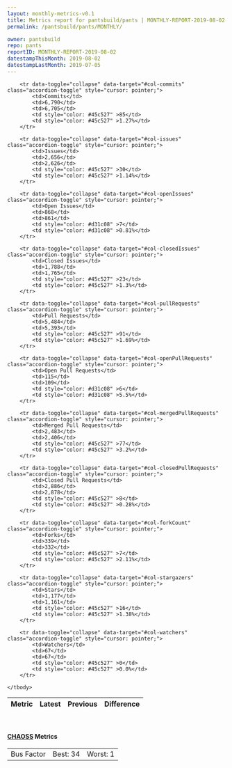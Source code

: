 ```yaml
---
layout: monthly-metrics-v0.1
title: Metrics report for pantsbuild/pants | MONTHLY-REPORT-2019-08-02 | 2019-08-02
permalink: /pantsbuild/pants/MONTHLY/

owner: pantsbuild
repo: pants
reportID: MONTHLY-REPORT-2019-08-02
datestampThisMonth: 2019-08-02
datestampLastMonth: 2019-07-05
---
```



<table class="table table-condensed" style="border-collapse:collapse;">
    <thead>
    <tr>
        <th>Metric</th>
        <th>Latest</th>
        <th>Previous</th>
        <th colspan="2" style="text-align: center;">Difference</th>
    </tr>
    </thead>
    <tbody>

        <tr data-toggle="collapse" data-target="#col-commits" class="accordion-toggle" style="cursor: pointer;">
            <td>Commits</td>
            <td>6,790</td>
            <td>6,705</td>
            <td style="color: #45c527" >85</td>
            <td style="color: #45c527" >1.27%</td>
        </tr>
        
        <tr data-toggle="collapse" data-target="#col-issues" class="accordion-toggle" style="cursor: pointer;">
            <td>Issues</td>
            <td>2,656</td>
            <td>2,626</td>
            <td style="color: #45c527" >30</td>
            <td style="color: #45c527" >1.14%</td>
        </tr>
        
        <tr data-toggle="collapse" data-target="#col-openIssues" class="accordion-toggle" style="cursor: pointer;">
            <td>Open Issues</td>
            <td>868</td>
            <td>861</td>
            <td style="color: #d31c08" >7</td>
            <td style="color: #d31c08" >0.81%</td>
        </tr>
        
        <tr data-toggle="collapse" data-target="#col-closedIssues" class="accordion-toggle" style="cursor: pointer;">
            <td>Closed Issues</td>
            <td>1,788</td>
            <td>1,765</td>
            <td style="color: #45c527" >23</td>
            <td style="color: #45c527" >1.3%</td>
        </tr>
        
        <tr data-toggle="collapse" data-target="#col-pullRequests" class="accordion-toggle" style="cursor: pointer;">
            <td>Pull Requests</td>
            <td>5,484</td>
            <td>5,393</td>
            <td style="color: #45c527" >91</td>
            <td style="color: #45c527" >1.69%</td>
        </tr>
        
        <tr data-toggle="collapse" data-target="#col-openPullRequests" class="accordion-toggle" style="cursor: pointer;">
            <td>Open Pull Requests</td>
            <td>115</td>
            <td>109</td>
            <td style="color: #d31c08" >6</td>
            <td style="color: #d31c08" >5.5%</td>
        </tr>
        
        <tr data-toggle="collapse" data-target="#col-mergedPullRequests" class="accordion-toggle" style="cursor: pointer;">
            <td>Merged Pull Requests</td>
            <td>2,483</td>
            <td>2,406</td>
            <td style="color: #45c527" >77</td>
            <td style="color: #45c527" >3.2%</td>
        </tr>
        
        <tr data-toggle="collapse" data-target="#col-closedPullRequests" class="accordion-toggle" style="cursor: pointer;">
            <td>Closed Pull Requests</td>
            <td>2,886</td>
            <td>2,878</td>
            <td style="color: #45c527" >8</td>
            <td style="color: #45c527" >0.28%</td>
        </tr>
        
        <tr data-toggle="collapse" data-target="#col-forkCount" class="accordion-toggle" style="cursor: pointer;">
            <td>Forks</td>
            <td>339</td>
            <td>332</td>
            <td style="color: #45c527" >7</td>
            <td style="color: #45c527" >2.11%</td>
        </tr>
        
        <tr data-toggle="collapse" data-target="#col-stargazers" class="accordion-toggle" style="cursor: pointer;">
            <td>Stars</td>
            <td>1,177</td>
            <td>1,161</td>
            <td style="color: #45c527" >16</td>
            <td style="color: #45c527" >1.38%</td>
        </tr>
        
        <tr data-toggle="collapse" data-target="#col-watchers" class="accordion-toggle" style="cursor: pointer;">
            <td>Watchers</td>
            <td>67</td>
            <td>67</td>
            <td style="color: #45c527" >0</td>
            <td style="color: #45c527" >0.0%</td>
        </tr>
        
    </tbody>
</table>
<br>
<h4><a target="_blank" href="https://chaoss.community/">CHAOSS</a> Metrics</h4>

<table class="table table-condensed" style="border-collapse:collapse;">
    <tbody>
        <td>Bus Factor</td>
        <td>Best: 34</td>
        <td>Worst: 1</td>
    </tbody>
</table>
